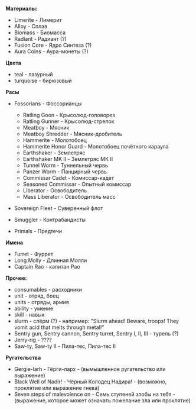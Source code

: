**Материалы:**
* Limerite - Лимерит
* Alloy - Сплав
* Biomass - Биомасса
* Radiant - Радиант (?)
* Fusion Core - Ядро Синтеза (?)
* Aura Coins - Аура-монеты (?)

**Цвета**
* teal - лазурный
* turquoise - бирюзовый

**Расы**
* Fossorians - Фоссорианцы
    * Ratling Goon - Крысолюд-головорез
    * Ratling Gunner - Крысолюд-стрелок
    * Meatboy - Мясник
    * Meatboy Shredder - Мясник-дробитель
    * Hammerite - Молотобоец
    * Hammerite Honor Guard - Молотобоец почётного караула
    * Earthshaker - Землетряс
    * Earthshaker MK II - Землетряс MK II
    * Tunnel Worm - Туннельный червь
    * Panzer Worm - Панцирный червь
    * Commissar Cadet - Комиссар-кадет
    * Seasoned Commissar - Опытный комиссар
    * Liberator - Освободитель
    * Mass Liberator - Освободитель масс

* Sovereign Fleet - Суверенный флот

* Smuggler - Контрабандисты

* Primals - Предтечи

**Имена**
* Furret - Фуррет
* Long Molly - Длинная Молли
* Captain Rao - капитан Рао

**Прочее:**
* consumables - расходники
* unit - отряд, боец
* units - отряды, армия
* ability - умение
* skill - навык
* slurm - слёрм (?) - например: "Slurm ahead! Beware, troops! They vomit acid that melts through metal!"
* Sentry gun, Sentry cannon, Sentry turret, Sentry I, II, III - турель (?)
* Jerry-rig - ????
* Saw-ty, Saw-ty II - Пила-тес, Пила-тес II

**Ругательства**
* Gergie-larh - Гёрги-ларх - (вымышленное ругательство или выражение)
* Black Well of Nadir! - Чёрный Колодец Надира! - (возможно, проклятие или выражение гнева)
* Seven steps of malevolence on - Семь ступеней злобы на тебя - (выражение, которое может означать пожелание зла или проклятие)